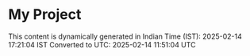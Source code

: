 # My Project

This content is dynamically generated in Indian Time (IST): 2025-02-14 17:21:04 IST
Converted to UTC: 2025-02-14 11:51:04 UTC
